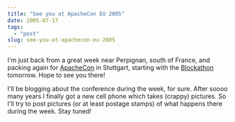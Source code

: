 ```yaml
---
title: "See you at ApacheCon EU 2005"
date: 2005-07-17
tags: 
  - "post"
slug: see-you-at-apachecon-eu-2005
---
```


I'm just back from a great week near Perpignan, south of France, and packing again for [ApacheCon](http://apachecon.com/2005/EU/) in Stuttgart, starting with the [Blockathon](http://wiki.apache.org/cocoon/Blockathon) tomorrow. Hope to see you there!

I'll be blogging about the conference during the week, for sure. After soooo many years I finally got a new cell phone which takes (crappy) pictures. So I'll try to post pictures (or at least postage stamps) of what happens there during the week. Stay tuned!
